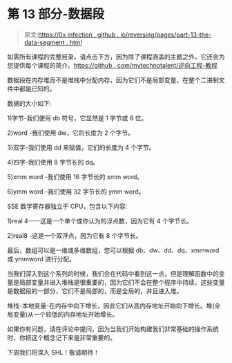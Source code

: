 # 第 13 部分-数据段

> 原文:[https://0x infection . github . io/reversing/pages/part-13-the-data-segment . html](https://0xinfection.github.io/reversing/pages/part-13-the-data-segment.html)

如需所有课程的完整目录，请点击下方，因为除了课程涵盖的主题之外，它还会为您提供每个课程的简介。[https://github . com/mytechnotalent/逆向工程-教程](https://github.com/mytechnotalent/Reverse-Engineering-Tutorial)

数据段在内存堆而不是堆栈中分配内存，因为它们不是局部变量，在整个二进制文件中都是已知的。

数据的大小如下:

1)字节-我们使用 db 符号，它显然是 1 字节或 8 位。

2)word -我们使用 dw，它的长度为 2 个字节。

3)双字-我们使用 dd 来赋值，它们的长度为 4 个字节。

4)四字-我们使用 8 字节长的 dq。

5)xmm word -我们使用 16 字节长的 xmm word。

6)ymm word -我们使用 32 字节长的 ymm word。

SSE 数学寄存器独立于 CPU，包含以下内容:

1)real 4——这是一个单个或你认为的浮点数，因为它有 4 个字节长。

2)real8 -这是一个双浮点，因为它有 8 个字节长。

最后，数组可以是一维或多维数组，您可以根据 db、dw、dd、dq、xmmword 或 ymmword 进行分配。

当我们深入到这个系列的时候，我们会在代码中看到这一点，但是理解函数中的变量是局部变量并进入堆栈是很重要的，因为它们不会在整个程序中持续。这些变量是数据段的一部分，它们不是局部的，而是全局的，并且进入堆。

堆栈-本地变量-在内存中向下增长，因此它们从高内存地址开始向下增长。堆(全局变量)从一个较低的内存地址开始增长。

如果你有问题，请在评论中提问，因为当我们开始构建我们非常基础的操作系统时，你把这个概念记下来是非常重要的。

下周我们将深入 SHL！敬请期待！